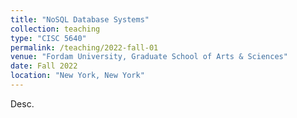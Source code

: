 ```yaml
---
title: "NoSQL Database Systems"
collection: teaching
type: "CISC 5640"
permalink: /teaching/2022-fall-01
venue: "Fordam University, Graduate School of Arts & Sciences"
date: Fall 2022
location: "New York, New York"
---
```

Desc.
